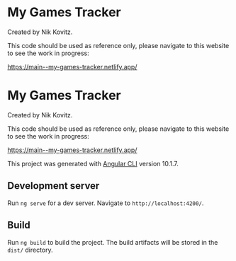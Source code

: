 # My Games Tracker

Created by Nik Kovitz.

This code should be used as reference only, please navigate to this website to see the work in progress:

https://main--my-games-tracker.netlify.app/
# My Games Tracker

Created by Nik Kovitz.

This code should be used as reference only, please navigate to this website to see the work in progress:

https://main--my-games-tracker.netlify.app/

This project was generated with [Angular CLI](https://github.com/angular/angular-cli) version 10.1.7.

## Development server

Run `ng serve` for a dev server. Navigate to `http://localhost:4200/`.

## Build

Run `ng build` to build the project. The build artifacts will be stored in the `dist/` directory.
